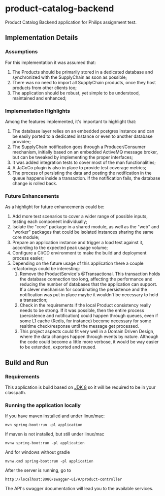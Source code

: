 # product-catalog-backend

Product Catalog Backend application for Philips assignment test.

## Implementation Details

### Assumptions
For this implementation it was assumed that:
1. The Products should be primarily stored in a dedicated database and synchronized with the SupplyChain as soon as possible;
2. There was no need to import all SupplyChain products, once they host products from other clients too; 
3. The application should be robust, yet simple to be understood, maintained and enhanced; 

### Implementation Highlights
Among the features implemented, it's important to highlight that:
1. The database layer relies on an embedded postgres instance and can be easily ported to a dedicated instance or even to another database provider; 
2. The SupplyChain notification goes through a Producer/Consumer mechanism, initially based on an embedded ActiveMQ message broker, but can be tweaked by implementing the proper interfaces; 
3. It was added integration tests to cover most of the man functionalities; 
4. A JaCoCo plugin is also in place to provide test coverage metrics;
5. The process of persisting the data and posting the notification in the queue happens inside a transaction. If the notification fails, the database change is rolled back.

### Future Enhancements
As a highlight for future enhancements could be:
1. Add more test scenarios to cover a wider range of possible inputs, testing each component individually;
2. Isolate the "core" package in a shared module, as well as the "web" and "worker" packages that could be isolated instances sharing the same core module;
3. Prepare an application instance and trigger a load test against it, according to the expected peak usage volume;
4. Configure a CI/CD environment to make the build and deployment process easier;
5. Depending on the future usage of this application there a couple refactorings could be interesting:
   1. Remove the ProductService's @Transactional. This transaction holds the database connection too long, affecting the performance and reducing the number of databases that the application can support. If a clever mechanism for coordinating the persistence and the notification was put in place maybe it wouldn't be necessary to hold a transaction;
   2. Check in the requirements if the local Product consistency really needs to be strong. If it was possible, then the entire process (persistence and notification) could happen through queues, even if some L1 cache (Redis, for instance) become necessary for some realtime check/response until the message get processed.
   3. This project aspects could fit very well in a Domain Driven Design, where the data changes happen through events by nature. Although the code could become a little more verbose, it would be way easier to be extended, exported and reused.
   
## Build and Run

### Requirements

This application is build based on [JDK 8](https://www.oracle.com/br/java/technologies/javase/javase-jdk8-downloads.html) so
it will be required to be in your classpath.

### Running the application locally

If you have maven installed and under linux/mac:

    mvn spring-boot:run -pl application

If maven is not installed, but still under linux/mac

    mvnw spring-boot:run -pl application

And for windows without gradle

    mvnw.cmd spring-boot:run -pl application

After the server is running, go to

```
http://localhost:8080/swagger-ui/#/product-controller
```
The API's swagger documentation will lead you to the available services.
